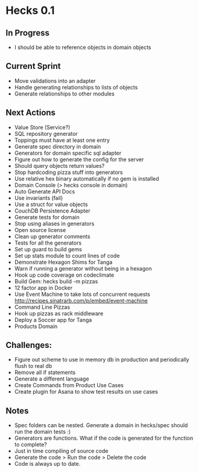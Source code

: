 # Hecks 0.1

## In Progress
* I should be able to reference objects in domain objects

## Current Sprint
* Move validations into an adapter
* Handle generating relationships to lists of objects
* Generate relationships to other modules

## Next Actions

* Value Store (Service?)
* SQL repository generator
* Toppings must have at least one entry
* Generate spec directory in domain
* Generators for domain specific sql adapter
* Figure out how to generate the config for the server
* Should query objects return values?
* Stop hardcoding pizza stuff into generators
* Use relative hex binary automatically if no gem is installed
* Domain Console (> hecks console in domain)
* Auto Generate API Docs
* Use invariants (fail)
* Use a struct for value objects
* CouchDB Persistence Adapter
* Generate tests for domain
* Stop using aliases in generators
* Open source license
* Clean up generator comments
* Tests for all the generators
* Set up guard to build gems
* Set up stats module to count lines of code
* Demonstrate Hexagon Shims for Tanga
* Warn if running a generator without being in a hexagon
* Hook up code coverage on codeclimate
* Build Gem: hecks build -m pizzas
* 12 factor app in Docker
* Use Event Machine to take lots of concurrent requests http://recipes.sinatrarb.com/p/embed/event-machine
* Command Line Pizzas
* Hook up pizzas as rack middleware
* Deploy a Soccer app for Tanga
* Products Domain

## Challenges:
* Figure out scheme to use in memory db in production and periodically flush to real db
* Remove all if statements
* Generate a different language
* Create Commands from Product Use Cases
* Create plugin for Asana to show test results on use cases

## Notes
* Spec folders can be nested.  Generate a domain in hecks/spec should run the domain tests :)
* Generators are functions.  What if the code is generated for the function to complete?
* Just in time compiling of source code
* Generate the code > Run the code > Delete the code
* Code is always up to date.
